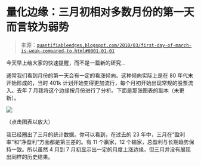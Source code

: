<!--yml

分类：未分类

日期：2024-05-18 13:04:02

-->

# 量化边缘：三月初相对多数月份的第一天而言较为弱势

> 来源：[`quantifiableedges.blogspot.com/2010/03/first-day-of-march-is-weak-compared-to.html#0001-01-01`](http://quantifiableedges.blogspot.com/2010/03/first-day-of-march-is-weak-compared-to.html#0001-01-01)

今天早上给大家的快速提醒，而不是一篇新的研究…

通常我们看到月份的第一天会有一定的看涨倾向。这种倾向实际上是在 80 年代末开始形成的，当时 401k 计划开始变得更加流行，每个月初开始出现常规的股票流入。去年 7 月我将这个边缘按月份进行了分析。下面是那张图表的副本（未更新）。

![](https://blogger.googleusercontent.com/img/b/R29vZ2xl/AVvXsEiDoxMFcfY9pcjHF-W3jj2KJePkbX2ElEXIM3O9kddGhHBxyycKFplJSUBLT_y00I0IgJOF17f2Rpy9zPrIbS4GA35S8Fb2P94VYlQ85MSzDaEaIq8EIFvS2Z2VQ46hEg8cDrJ5d5QHEK8P/s1600-h/2010-03-01+png.png)

（点击图表以放大）

我已经圈出了三月的统计数据。你可以看到，在过去的 23 年中，三月在“盈利率”和“净盈利”方面都是第三差的。有 11 个赢家，12 个输家，总盈利与长期趋势保持一致。所以虽然 4 月到 7 月初显示出一定的月度上涨边缘，但三月并没有展现出同样的历史结果。
